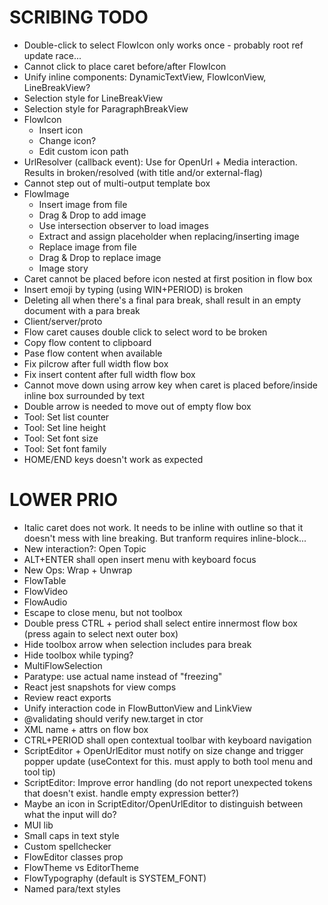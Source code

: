 SCRIBING TODO
=============
- Double-click to select FlowIcon only works once - probably root ref update race...
- Cannot click to place caret before/after FlowIcon
- Unify inline components: DynamicTextView, FlowIconView, LineBreakView?
- Selection style for LineBreakView
- Selection style for ParagraphBreakView
- FlowIcon
  - Insert icon
  - Change icon?
  - Edit custom icon path
- UrlResolver (callback event): Use for OpenUrl + Media interaction. Results in broken/resolved (with title and/or external-flag)
- Cannot step out of multi-output template box
- FlowImage
  - Insert image from file
  - Drag & Drop to add image
  - Use intersection observer to load images
  - Extract and assign placeholder when replacing/inserting image
  - Replace image from file
  - Drag & Drop to replace image
  - Image story
- Caret cannot be placed before icon nested at first position in flow box
- Insert emoji by typing (using WIN+PERIOD) is broken
- Deleting all when there's a final para break, shall result in an empty document with a para break
- Client/server/proto
- Flow caret causes double click to select word to be broken
- Copy flow content to clipboard
- Pase flow content when available
- Fix pilcrow after full width flow box
- Fix insert content after full width flow box
- Cannot move down using arrow key when caret is placed before/inside inline box surrounded by text
- Double arrow is needed to move out of empty flow box
- Tool: Set list counter
- Tool: Set line height
- Tool: Set font size
- Tool: Set font family
- HOME/END keys doesn't work as expected

LOWER PRIO
==========
- Italic caret does not work. It needs to be inline with outline so that it doesn't mess with line breaking. But tranform requires inline-block...
- New interaction?: Open Topic
- ALT+ENTER shall open insert menu with keyboard focus
- New Ops: Wrap + Unwrap
- FlowTable
- FlowVideo
- FlowAudio
- Escape to close menu, but not toolbox
- Double press CTRL + period shall select entire innermost flow box (press again to select next outer box)
- Hide toolbox arrow when selection includes para break
- Hide toolbox while typing?
- MultiFlowSelection
- Paratype: use actual name instead of "freezing"
- React jest snapshots for view comps
- Review react exports
- Unify interaction code in FlowButtonView and LinkView
- @validating should verify new.target in ctor
- XML name + attrs on flow box
- CTRL+PERIOD shall open contextual toolbar with keyboard navigation
- ScriptEditor + OpenUrlEditor must notify on size change and trigger popper update (useContext for this. must apply to both tool menu and tool tip)
- ScriptEditor: Improve error handling (do not report unexpected tokens that doesn't exist. handle empty expression better?)
- Maybe an icon in ScriptEditor/OpenUrlEditor to distinguish between what the input will do?
- MUI lib
- Small caps in text style
- Custom spellchecker
- FlowEditor classes prop
- FlowTheme vs EditorTheme
- FlowTypography (default is SYSTEM_FONT)
- Named para/text styles
